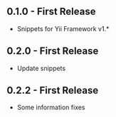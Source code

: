 ## 0.1.0 - First Release
* Snippets for Yii Framework v1.*

## 0.2.0 - First Release
* Update snippets

## 0.2.2 - First Release
* Some information fixes

